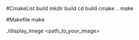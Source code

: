 #CmakeList build
mkdir build
cd build
cmake ..
make

#Makefile
make


./display_image <path_to_your_image>

